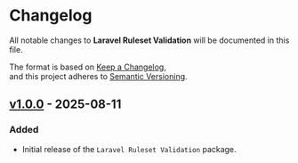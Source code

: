 # Changelog

All notable changes to **Laravel Ruleset Validation** will be documented in this file.

The format is based on [Keep a Changelog](https://keepachangelog.com/en/1.0.0/),  
and this project adheres to [Semantic Versioning](https://semver.org/spec/v2.0.0.html).

## [v1.0.0](https://github.com/sjshovan/laravel-ruleset-validation/releases/tag/v1.0.0) - 2025-08-11

### Added

- Initial release of the `Laravel Ruleset Validation` package.

